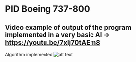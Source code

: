 # PID Boeing 737-800 
Video example of output of the program implemented in a very basic AI -> 
https://youtu.be/7xlj70tAEm8
-

Algorithm implemented
![alt text](https://blog.330ohms.com/wp-content/uploads/2021/06/PIDfront.png)
